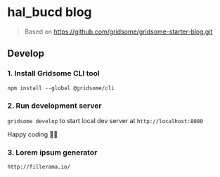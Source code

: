 # hal_bucd blog

> Based on https://github.com/gridsome/gridsome-starter-blog.git

## Develop

### 1. Install Gridsome CLI tool

`npm install --global @gridsome/cli`

### 2. Run development server

`gridsome develop` to start local dev server at `http://localhost:8080`

Happy coding 🎉🙌

### 3. Lorem ipsum generator

`http://fillerama.io/`